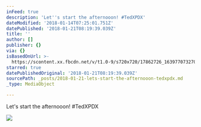 ```yaml
---
inFeed: true
description: 'Let''s start the afternooon! #TedXPDX'
dateModified: '2018-01-14T07:25:01.751Z'
datePublished: '2018-01-21T08:19:39.039Z'
title: ''
author: []
publisher: {}
via: {}
isBasedOnUrl: >-
  https://scontent.xx.fbcdn.net/v/t1.0-9/s720x720/17862726_1639770732703104_1141797069849472927_n.jpg?oh=045ddc727aeacf7b7440c4d578593c8e&oe=5AB3CCA6
starred: true
datePublishedOriginal: '2018-01-21T08:19:39.039Z'
sourcePath: _posts/2018-01-21-lets-start-the-afternooon-tedxpdx.md
_type: MediaObject

---
```

Let's start the afternooon! \#TedXPDX

<article style=""><img src="https://scontent.xx.fbcdn.net/v/t1.0-9/s720x720/17862726_1639770732703104_1141797069849472927_n.jpg?oh=045ddc727aeacf7b7440c4d578593c8e&amp;oe=5AB3CCA6" /></article>